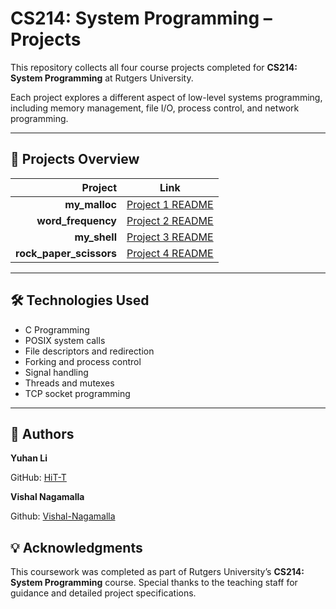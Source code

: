 # CS214: System Programming – Projects

This repository collects all four course projects completed for **CS214: System Programming** at Rutgers University.

Each project explores a different aspect of low-level systems programming, including memory management, file I/O, process control, and network programming.

---

## 📁 Projects Overview

| Project | Link |
|--------:|------|
| **my_malloc** | [Project 1 README](./my_little_malloc/README.md) |
| **word_frequency** | [Project 2 README](./word_frequency/README.md) |
| **my_shell** | [Project 3 README](./my_shell/README.md) |
| **rock_paper_scissors** | [Project 4 README](./rock_paper_scissors/README.md) |

---

## 🛠 Technologies Used

- C Programming
- POSIX system calls
- File descriptors and redirection
- Forking and process control
- Signal handling
- Threads and mutexes
- TCP socket programming

---

## 👤 Authors

**Yuhan Li**  

GitHub: [HiT-T](https://github.com/HiT-T)

**Vishal Nagamalla**

Github: [Vishal-Nagamalla](https://github.com/Vishal-Nagamalla)

## 💡 Acknowledgments

This coursework was completed as part of Rutgers University’s **CS214: System Programming** course. Special thanks to the teaching staff for guidance and detailed project specifications.